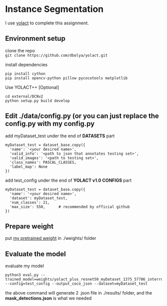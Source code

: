 # Instance Segmentation

I use [yolact](https://github.com/dbolya/yolact) to complete this assignment.

## Environment setup
clone the repo <br/>
```git clone https://github.com/dbolya/yolact.git```

install dependencies
```
pip install cython
pip install opencv-python pillow pycocotools matplotlib
```

Use YOLACT++ [Optional]
```
cd external/DCNv2
python setup.py build develop
```

## Edit ./data/config.py (or you can just replace the config.py with my config.py 
add myDataset_test under the end of **DATASETS** part <br/>
```
myDataset_test = dataset_base.copy({
  'name': '<your desired name>',
  'valid_info': '<path to json that annotates testing set>',
  'valid_images': '<path to testing set>',
  'class_names': PASCAL_CLASSES,
  'label_map': None
})
```

add test_config under the end of **YOLACT v1.0 CONFIGS** part <br/>
```
myDataset_test = dataset_base.copy({
  'name': '<your desired name>',
  'dataset': myDataset_test,
  'num_classes': 21,
  'max_size': 550,      # recommended by official github
})
```

## Prepare weight
put [my pretrained weight](https://drive.google.com/file/d/1DMFNCl4P3ScrsMydrCowt03d1rQPUnlH/view?usp=sharing) in ./weights/ folder


## Evaluate the model
evaluate my model <br/>
```
python3 eval.py --trained_model=weights/yolact_plus_resnet50_myDataset_1375_57786_interrupt.pth --config=test_config --output_coco_json --dataset=myDataset_test
```

the above command will generate 2 .json file in ./results/ folder, and the **mask_detections.json** is what we needed
